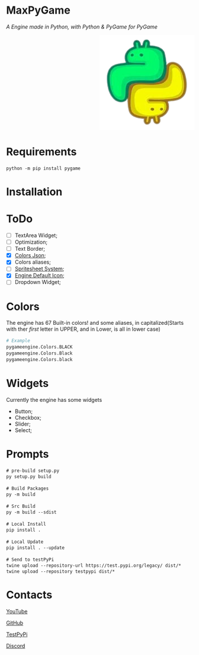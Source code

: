 # MaxPyGame
*A Engine made in Python, with Python & PyGame for PyGame*

[<img src="./engine-icon.png" id="icon" width="256px" height="256px" style="margin-left: 50%; margin-right: 50%;" alt="Logo" title="Logo">](./engine-icon.png)

# Requirements
```shell
python -m pip install pygame
```

# Installation



# ToDo
- [ ] TextArea Widget;
- [ ] Optimization;
- [ ] Text Border;
- [x] [Colors Json](https://mrjuaumbr.github.io/data/colors.json);
- [x] Colors aliases;
- [ ] [Spritesheet System](https://www.pygame.org/wiki/Spritesheet);
- [x] [Engine Default Icon](#icon);
- [ ] Dropdown Widget;

# Colors
The engine has 67 Built-in colors!
and some aliases, in capitalized(Starts with ther *first* letter in UPPER, and in Lower, is all in lower case)
```py
# Example
pygameengine.Colors.BLACK
pygameengine.Colors.Black
pygameengine.Colors.black
```

# Widgets
Currently the engine has some widgets
- Button;
- Checkbox;
- Slider;
- Select;

# Prompts
```shell
# pre-build setup.py
py setup.py build

# Build Packages
py -m build

# Src Build
py -m build --sdist

# Local Install
pip install .

# Local Update
pip install . --update

# Send to testPyPi
twine upload --repository-url https://test.pypi.org/legacy/ dist/*
twine upload --repository testpypi dist/*

```

# Contacts
[YouTube](https://www.youtube.com/@mrjuaumbr)

[GitHub](https://github.com/MrJuaumBR)

[TestPyPi](https://test.pypi.org/user/MrJuaumBR/)

[Discord](https://discord.gg/fb84sHDX7R)